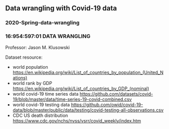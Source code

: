 
## Data wrangling with Covid-19 data
### 2020-Spring-data-wrangling
### 16:954:597:01 DATA WRANGLING 

Professor: Jason M. Klusowski

Dataset resource:
- world population
https://en.wikipedia.org/wiki/List_of_countries_by_population_(United_Nations)
- world rank by GDP
https://en.wikipedia.org/wiki/List_of_countries_by_GDP_(nominal)
- world covid-19 time series data
https://github.com/datasets/covid-19/blob/master/data/time-series-19-covid-combined.csv
- world covid-19 testing data
https://github.com/owid/covid-19-data/blob/master/public/data/testing/covid-testing-all-observations.csv
- CDC US death distribution 
https://www.cdc.gov/nchs/nvss/vsrr/covid_weekly/index.htm
